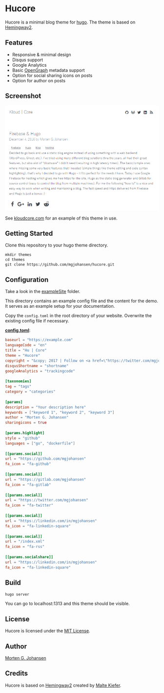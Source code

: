 # Hucore

Hucore is a minimal blog theme for [hugo](http://gohugo.io). The theme is based on [Hemingway2](https://github.com/beli3ver/hemingway2.git).

## Features

* Responsive & minimal design
* Disqus support
* Google Analytics
* Basic [OpenGraph](http://ogp.me/) metadata support
* Option for social sharing icons on posts
* Option for author on posts

## Screenshot

![](https://raw.githubusercontent.com/mgjohansen/hucore/master/images/screenshot_github.png)

See [kloudcore.com](https://kloudcore.com) for an example of this theme in use.

## Getting Started

Clone this repository to your hugo theme directory.

```
mkdir themes
cd themes
git clone https://github.com/mgjohansen/hucore.git
```

## Configuration

Take a look in the [exampleSite](https://github.com/mgjohansen/hucore/tree/master/exampleSite) folder.

This directory contains an example config file and the content for the demo.
It serves as an example setup for your documentation.

Copy the `config.toml` in the root directory of your website. Overwrite the existing config file if necessary.

__[config.toml](https://github.com/mgjohansen/hucore/blob/master/exampleSite/config.toml)__:

```toml
baseurl = "https://example.com"
languageCode = "en"
title = "Hu | Core"
theme = "Hucore"
copyright = "&copy; 2017 | Follow on <a href=\"https://twitter.com/mgjohansen\" target=\"_blank\">Twitter</a> | <a href=\"https://github.com/mgjohansen/hucore.git\" target=\"_blank\">Hucore theme</a> & <a href=\"http://gohugo.io\" target=\"_blank\">Hugo</a> ♥"
disqusShortname = "shortname"
googleAnalytics = "trackingcode"

[taxonomies]
tag = "tags"
category = "categories"

[params]
description = "Your description here"
keywords = ["keyword 1", "keyword 2", "keyword 3"]
author = "Morten G. Johansen"
sharingicons = true

[params.highlight]
style = "github"
languages = ["go", "dockerfile"]

[[params.social]]
url = "https://github.com/mgjohansen"
fa_icon = "fa-github"

[[params.social]]
url = "https://gitlab.com/mgjohansen"
fa_icon = "fa-gitlab"

[[params.social]]
url = "https://twitter.com/mgjohansen"
fa_icon = "fa-twitter"

[[params.social]]
url = "https://linkedin.com/in/mgjohansen"
fa_icon = "fa-linkedin-square"

[[params.social]]
url = "/index.xml"
fa_icon = "fa-rss"

[[params.socialshare]]
url = "https://linkedin.com/in/mgjohansen"
fa_icon = "fa-linkedin-square"
```

## Build

```
hugo server
```

You can go to localhost:1313 and this theme should be visible.

## License

Hucore is licensed under the [MIT License](LICENSE.md).

## Author

[Morten G. Johansen](https://github.com/mgjohansen)

## Credits

Hucore is based on [Hemingway2](https://github.com/beli3ver/hemingway2.git) created by [Malte Kiefer](https://github.com/beli3ver).